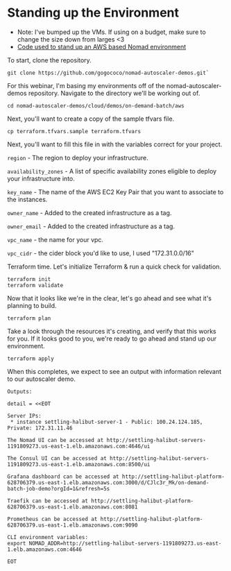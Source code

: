 # Standing up the Environment
* Note: I've bumped up the VMs. If using on a budget, make sure to change the size down from larges <3
* [Code used to stand up an AWS based Nomad environment](https://www.google.com)

To start, clone the repository.

```
git clone https://github.com/gogococo/nomad-autoscaler-demos.git`
```

For this webinar, I'm basing my environments off of the nomad-autoscaler-demos repository. Navigate to the directory we'll be working out of. 

```
cd nomad-autoscaler-demos/cloud/demos/on-demand-batch/aws
```

Next, you'll want to create a copy of the sample tfvars file.

```
cp terraform.tfvars.sample terraform.tfvars
```

Next, you'll want to fill this file in with the variables correct for your project. 

`region` - The region to deploy your infrastructure.

`availability_zones` - A list of specific availability zones eligible to deploy your infrastructure into.

`key_name` - The name of the AWS EC2 Key Pair that you want to associate to the instances.

`owner_name` - Added to the created infrastructure as a tag.

`owner_email` - Added to the created infrastructure as a tag.

`vpc_name` - the name for your vpc.

`vpc_cidr` - the cider block you'd like to use, I used "172.31.0.0/16"

Terraform time. Let's initialize Terraform & run a quick check for validation.
```
terraform init
terraform validate
```

Now that it looks like we're in the clear, let's go ahead and see what it's planning to build. 

```
terraform plan
```

Take a look through the resources it's creating, and verify that this works for you. If it looks good to you, we're ready to go ahead and stand up our environment. 

``` 
terraform apply
```

When this completes, we expect to see an output with information relevant to our autoscaler demo.

```
Outputs:

detail = <<EOT

Server IPs:
 * instance settling-halibut-server-1 - Public: 100.24.124.185, Private: 172.31.11.46

The Nomad UI can be accessed at http://settling-halibut-servers-1191809273.us-east-1.elb.amazonaws.com:4646/ui

The Consul UI can be accessed at http://settling-halibut-servers-1191809273.us-east-1.elb.amazonaws.com:8500/ui

Grafana dashboard can be accessed at http://settling-halibut-platform-628706379.us-east-1.elb.amazonaws.com:3000/d/CJlc3r_Mk/on-demand-batch-job-demo?orgId=1&refresh=5s

Traefik can be accessed at http://settling-halibut-platform-628706379.us-east-1.elb.amazonaws.com:8081

Prometheus can be accessed at http://settling-halibut-platform-628706379.us-east-1.elb.amazonaws.com:9090

CLI environment variables:
export NOMAD_ADDR=http://settling-halibut-servers-1191809273.us-east-1.elb.amazonaws.com:4646

EOT
```